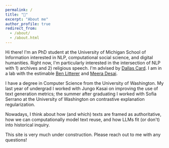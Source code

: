 ```yaml
---
permalink: /
title: "👋"
excerpt: "About me"
author_profile: true
redirect_from: 
  - /about/
  - /about.html
---
```


Hi there! I'm an PhD student at the University of Michigan School of Information interested in NLP, computational social science, and digital humanities. Right now, I'm particularly interested in the intersection of NLP with 1) archives and 2) religious speech. I'm advised by [Dallas Card](dallascard.github.io). I am in a lab with the estimable [Ben Litterer](https://blitt2018.github.io/personal_site/) and [Meera Desai](https://meera-desai.com/).

I have a degree in Computer Science from the University of Washington. My last year of undergrad I worked with Jungo Kasai on improving the use of text generation metrics; the summer after graduating I worked with Sofia Serrano at the University of Washington on contrastive explanation regularization.

Nowadays, I think about how (and which) texts are framed as authoritative, how we can computationally model text reuse, and how LLMs fit (or don't) into historical inquiry.

This site is very much under construction. Please reach out to me with any questions!
